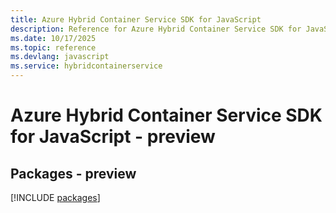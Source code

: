 ```yaml
---
title: Azure Hybrid Container Service SDK for JavaScript
description: Reference for Azure Hybrid Container Service SDK for JavaScript
ms.date: 10/17/2025
ms.topic: reference
ms.devlang: javascript
ms.service: hybridcontainerservice
---
```

# Azure Hybrid Container Service SDK for JavaScript - preview
## Packages - preview
[!INCLUDE [packages](hybrid-container-service-index.md)]